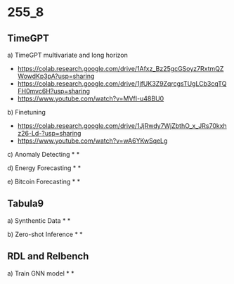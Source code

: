# 255_8

## TimeGPT

a) TimeGPT multivariate and long horizon
* https://colab.research.google.com/drive/1Afxz_Bz25gcGSoyz7RxtmQZWowdKp3pA?usp=sharing
* https://colab.research.google.com/drive/1jfUK3Z9ZqrcgsTUgLCb3cqTQFH0mvc6H?usp=sharing
* https://www.youtube.com/watch?v=MVfI-u48BU0

b) Finetuning
* https://colab.research.google.com/drive/1JjRwdy7WjZbthO_x_JRs70kxhz26-Ld-?usp=sharing
* https://www.youtube.com/watch?v=wA6YKwSqeLg

c) Anomaly Detecting
* 
* 

d) Energy Forecasting
* 
* 

e) Bitcoin Forecasting
* 
* 

## Tabula9

a) Synthentic Data
* 
* 

b) Zero-shot Inference
* 
* 

## RDL and Relbench

a) Train GNN model
* 
* 
